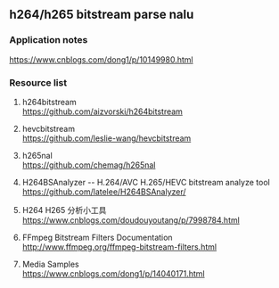## h264/h265 bitstream parse nalu

### Application notes
https://www.cnblogs.com/dong1/p/10149980.html

### Resource list
 1. h264bitstream  
https://github.com/aizvorski/h264bitstream
 2. hevcbitstream  
https://github.com/leslie-wang/hevcbitstream
 3. h265nal  
https://github.com/chemag/h265nal
 4. H264BSAnalyzer -- H.264/AVC H.265/HEVC bitstream analyze tool  
https://github.com/latelee/H264BSAnalyzer/
 5. H264 H265 分析小工具  
https://www.cnblogs.com/doudouyoutang/p/7998784.html
 6. FFmpeg Bitstream Filters Documentation  
http://www.ffmpeg.org/ffmpeg-bitstream-filters.html


 7. Media Samples  
https://www.cnblogs.com/dong1/p/14040171.html
